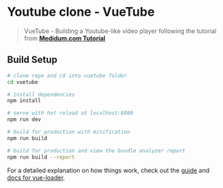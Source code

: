# Youtube clone - VueTube

> VueTube - Building a Youtube-like video player following the tutorial from <strong><a href="https://goo.gl/uL25EC" target="_blank">Medidum.com Tutorial</a></strong>

## Build Setup

``` bash
# clone repo and cd into vuetube folder
cd vuetube

# install dependencies
npm install

# serve with hot reload at localhost:8080
npm run dev

# build for production with minification
npm run build

# build for production and view the bundle analyzer report
npm run build --report
```

For a detailed explanation on how things work, check out the [guide](http://vuejs-templates.github.io/webpack/) and [docs for vue-loader](http://vuejs.github.io/vue-loader).